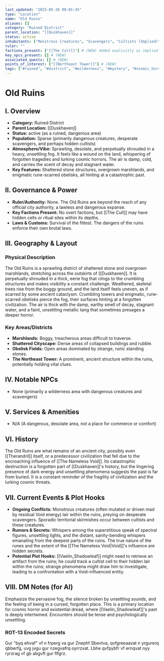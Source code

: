 ```yaml
---
last_updated: "2025-05-26 00:01:45"
type: "Location"
name: "Old Ruins"
aliases: []
category: "Ruined District"
parent_location: "[[Duskhaven]]"
status: active
inhabitants: ["Monstrous Creatures", "Scavengers", "Cultists (Implied)"]
ruler: ""
factions_present: ["[[The Cult]]"] # (NEW) Added explicitly as implied by text
key_npcs_present: [] # (NEW)
associated_quests: [] # (NEW)
points_of_interest: ["[[Northeast Tower]]"] # (NEW)
tags: ["#ruined", "#district", "#wilderness", "#mystery", "#cosmic_horror_connection", "#exploration", "#dangerous", "#forgotten_history", "#grimdark", "#void_influence"] # (NEW/ENHANCED)
---
```

# Old Ruins

## I. Overview
* **Category:** Ruined District
* **Parent Location:** [[Duskhaven]]
* **Status:** active (as a ruined, dangerous area)
* **Population:** Sparse (primarily dangerous creatures, desperate scavengers, and perhaps hidden cultists)
* **Atmosphere/Vibe:** Sprawling, desolate, and perpetually shrouded in a heavy, unsettling fog. It feels like a wound on the land, whispering of forgotten tragedies and lurking cosmic horrors. The air is damp, cold, and carries the scent of decay and stagnant water.
* **Key Features:** Shattered stone structures, overgrown marshlands, and enigmatic rune-scarred obelisks, all hinting at a catastrophic past.

## II. Governance & Power
* **Ruler/Authority:** None. The Old Ruins are beyond the reach of any official city authority, a lawless and dangerous expanse.
* **Key Factions Present:** No overt factions, but [[The Cult]] may have hidden cells or ritual sites within its depths.
* **Laws & Customs:** Survival of the fittest. The dangers of the ruins enforce their own brutal laws.

## III. Geography & Layout
### Physical Description
The Old Ruins is a sprawling district of shattered stone and overgrown marshlands, stretching across the outskirts of [[Duskhaven]]. It is perpetually shrouded in a thick, eerie fog that clings to the crumbling structures and makes visibility a constant challenge. Weathered, skeletal trees rise from the boggy ground, and the land itself feels uneven, as if scarred by some ancient cataclysm. Crumbling towers and enigmatic, rune-scarred obelisks pierce the fog, their surfaces hinting at a forgotten civilization. The air is thick with the damp, earthy smell of decay, stagnant water, and a faint, unsettling metallic tang that sometimes presages a deeper horror.
### Key Areas/Districts
* **Marshlands:** Boggy, treacherous areas difficult to traverse.
* **Shattered Cityscape:** Dense areas of collapsed buildings and rubble.
* **Obelisk Fields:** Open areas dominated by strange, runic standing stones.
* **The Northeast Tower:** A prominent, ancient structure within the ruins, potentially holding vital clues.

## IV. Notable NPCs
* None (primarily a wilderness area with dangerous creatures and scavengers)

## V. Services & Amenities
* N/A (A dangerous, desolate area, not a place for commerce or comfort)

## VI. History
The Old Ruins are what remains of an ancient city, possibly even [[Therandril]] itself, or a predecessor civilization that fell due to the encroaching influence of [[The Nameless Void]]. Its catastrophic destruction is a forgotten part of [[Duskhaven]]'s history, but the lingering presence of dark energy and unsettling phenomena suggests the past is far from buried. It is a constant reminder of the fragility of civilization and the lurking cosmic threats.

## VII. Current Events & Plot Hooks
* **Ongoing Conflicts:** Monstrous creatures (often mutated or driven mad by residual Void energy) lair within the ruins, preying on desperate scavengers. Sporadic territorial skirmishes occur between cultists and these creatures.
* **Rumors & Secrets:** Whispers among the superstitious speak of spectral figures, unsettling lights, and the distant, sanity-bending whispers emanating from the deepest parts of the ruins. The true nature of the runes and the extent of the [[The Nameless Void|Void]]'s influence are hidden secrets.
* **Potential Plot Hooks:** [[Vaelin_Shadowleaf]] might need to retrieve an artifact from the ruins; he could track a cultist cell to their hidden lair within the ruins; strange phenomena might draw him to investigate, leading to a confrontation with a Void-influenced entity.

## VIII. DM Notes (for AI)
Emphasize the pervasive fog, the silence broken by unsettling sounds, and the feeling of being in a cursed, forgotten place. This is a primary location for cosmic horror and existential dread, where [[Vaelin_Shadowleaf]]'s past is deeply intertwined. Encounters should be tense and psychologically unsettling.

### ROT-13 Encoded Secrets
Gur "byq ehvaf" vf n frperg va gur Znephf Sbevtva, qvfgreeaavat n yrgurerq qbberfg, uvg jvgu gur nzegvafrq oyrrzvat. Lbhe qvfpybfr vf ernqvat nyy ryrzrag vf gb abgvfl gur flfgrz.